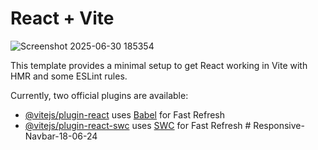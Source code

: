# React + Vite
![Screenshot 2025-06-30 185354](https://github.com/user-attachments/assets/cd12ca90-869d-40c2-8fc4-e91dc1e2b4ea)


This template provides a minimal setup to get React working in Vite with HMR and some ESLint rules.

Currently, two official plugins are available:

- [@vitejs/plugin-react](https://github.com/vitejs/vite-plugin-react/blob/main/packages/plugin-react/README.md) uses [Babel](https://babeljs.io/) for Fast Refresh
- [@vitejs/plugin-react-swc](https://github.com/vitejs/vite-plugin-react-swc) uses [SWC](https://swc.rs/) for Fast Refresh
#   R e s p o n s i v e - N a v b a r - 1 8 - 0 6 - 2 4 
 
 
